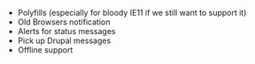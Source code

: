 - Polyfills (especially for bloody IE11 if we still want to support it)
- Old Browsers notification
- Alerts for status messages
- Pick up Drupal messages
- Offline support
